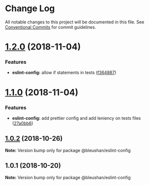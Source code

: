 # Change Log

All notable changes to this project will be documented in this file.
See [Conventional Commits](https://conventionalcommits.org) for commit guidelines.

# [1.2.0](https://github.com/BleuShan/bleushan/compare/@bleushan/eslint-config@1.1.0...@bleushan/eslint-config@1.2.0) (2018-11-04)


### Features

* **eslint-config:** allow if statements in tests ([f364887](https://github.com/BleuShan/bleushan/commit/f364887))





# [1.1.0](https://github.com/BleuShan/bleushan/compare/@bleushan/eslint-config@1.0.2...@bleushan/eslint-config@1.1.0) (2018-11-04)


### Features

* **eslint-config:** add prettier config and add leniency on tests files ([27a0bb6](https://github.com/BleuShan/bleushan/commit/27a0bb6))





## [1.0.2](https://github.com/BleuShan/bleushan/compare/@bleushan/eslint-config@1.0.1...@bleushan/eslint-config@1.0.2) (2018-10-26)

**Note:** Version bump only for package @bleushan/eslint-config





## 1.0.1 (2018-10-20)

**Note:** Version bump only for package @bleushan/eslint-config
